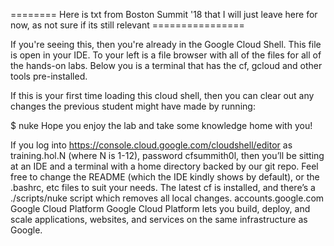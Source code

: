 ======== Here is txt from Boston Summit '18 that I will just leave here for now, as not sure if its still relevant ================


If you're seeing this, then you're already in the Google Cloud Shell. This file is open in your IDE. To your left is a file browser with all of the files for all of the hands-on labs. Below you is a terminal that has the cf, gcloud and other tools pre-installed.

If this is your first time loading this cloud shell, then you can clear out any changes the previous student might have made by running:

$ nuke
Hope you enjoy the lab and take some knowledge home with you!

If you log into https://console.cloud.google.com/cloudshell/editor as training.hol.N (where N is 1-12), password cfsummith0l, then you’ll be sitting at an IDE and a terminal with a home directory backed by our git repo. Feel free to change the README (which the IDE kindly shows by default), or the .bashrc, etc files to suit your needs. The latest cf is installed, and there’s a ./scripts/nuke script which removes all local changes. accounts.google.com Google Cloud Platform Google Cloud Platform lets you build, deploy, and scale applications, websites, and services on the same infrastructure as Google.
